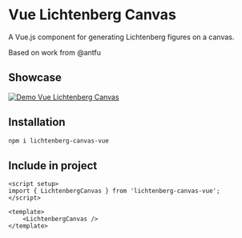 # Vue Lichtenberg Canvas

A Vue.js component for generating Lichtenberg figures on a canvas.

Based on work from @antfu

## Showcase

[![Demo Vue Lichtenberg Canvas](https://img.youtube.com/vi/0pusL-J-ORU/0.jpg)](https://www.youtube.com/watch?v=0pusL-J-ORU)

## Installation

```bash
npm i lichtenberg-canvas-vue
```

## Include in project

```vue
<script setup>
import { LichtenbergCanvas } from 'lichtenberg-canvas-vue';
</script>

<template>
    <LichtenbergCanvas />
</template>
```
